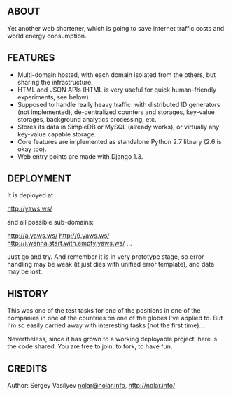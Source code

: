 ## ABOUT

Yet another web shortener, which is going to save internet traffic costs and world energy consumption.


## FEATURES

* Multi-domain hosted, with each domain isolated from the others, but sharing the infrastructure.
* HTML and JSON APIs (HTML is very useful for quick human-friendly experiments, see below).
* Supposed to handle really heavy traffic: with distributed ID generators (not implemented),
  de-centralized counters and storages, key-value storages, background analytics processing, etc.
* Stores its data in SimpleDB or MySQL (already works), or virtually any key-value capable storage.
* Core features are implemented as standalone Python 2.7 library (2.6 is okay too).
* Web entry points are made with Django 1.3.


## DEPLOYMENT

It is deployed at

  http://yaws.ws/

and all possible sub-domains:

  http://a.yaws.ws/
  http://9.yaws.ws/
  http://i.wanna.start.with.empty.yaws.ws/
  ...

Just go and try. And remember it is in very prototype stage, so error handling
may be weak (it just dies with unified error template), and data may be lost.


## HISTORY

This was one of the test tasks for one of the positions in one of the companies
in one of the countries on one of the globes I've applied to.
But I'm so easily carried away with interesting tasks (not the first time)...

Nevertheless, since it has grown to a working deployable project, here is the code
shared. You are free to join, to fork, to have fun.


## CREDITS

Author: Sergey Vasilyev <nolar@nolar.info>, http://nolar.info/
